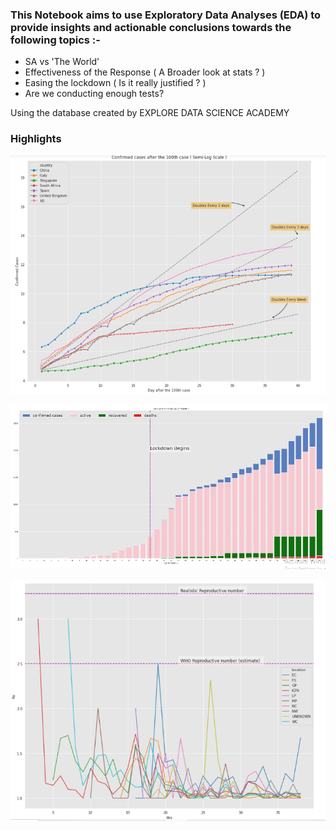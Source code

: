 ### This Notebook aims to use Exploratory Data Analyses (EDA) to provide insights and actionable conclusions towards the following topics :- 


 - SA vs 'The World'
 - Effectiveness of the Response ( A Broader look at stats ? )
 - Easing the lockdown ( Is it really justified ? )
 - Are we conducting enough tests?


Using the database created by EXPLORE DATA SCIENCE ACADEMY

### Highlights

![](Images/Git_1.png)

![](Images/Git_2.png)

![](Images/Git_3.png)
